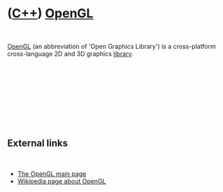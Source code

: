 
 

 

 

 

 

([C++](Cpp.md)) [OpenGL](CppOpenGl.md)
========================================

 

[OpenGL](CppOpenGl.md) (an abbreviation of 'Open Graphics Library') is
a cross-platform cross-language 2D and 3D graphics
[library](CppLibrary.md).

 

 

 

 

 

External links
--------------

 

-   [The OpenGL main page](http://www.opengl.org)
-   [Wikipedia page about OpenGL](http://en.wikipedia.org/wiki/OpenGL)

 

 

 

 

 

 

